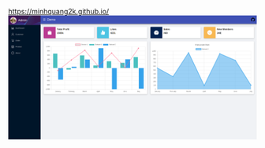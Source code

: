 https://minhquang2k.github.io/
![dashboard](https://github.com/MinhQuang2k/Dashboard/blob/main/public/dashboard.png)
